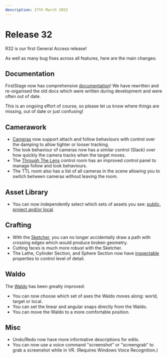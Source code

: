 ```yaml
---
description: 27th March 2023
---
```


# Release 32

R32 is our first General Access release!

As well as many bug fixes across all features, here are the main changes:

## Documentation

FirstStage now has comprehensive [documentation](../)! We have rewritten and re-organised the old docs which were written during development and were often out of date.&#x20;

This is an ongoing effort of course, so please let us know where things are missing, out of date or just confusing!

## Camerawork

* [Cameras](../cameras.md) now support attach and follow behaviours with control over the damping to allow tighter or looser tracking.
* The look behaviour of cameras now has a similar control (Slack) over how quickly the camera tracks when the target moves.&#x20;
* The [Through The Lens](../camerawork/through-the-lens.md) control room has an improved control panel to manage follow and look behaviours.
* The TTL room also has a list of all cameras in the scene allowing you to switch between cameras without leaving the room.

## Asset Library

* You can now independently select which sets of assets you see: [public, project and/or local](../basics/asset-library.md#repository-scope).

## Crafting

* With the [Sketcher](../sketching.md), you can no longer accidentally draw a path with crossing edges which would produce broken geometry.
* Cutting faces is much more robust with the Sketcher.&#x20;
* The Lathe, Cylinder Section, and Sphere Section now have [inspectable](../basics/working-with-things/inspector.md) properties to control level of detail.

## Waldo

The [Waldo](../basics/working-with-things/moving-with-the-waldo.md) has been greatly improved:&#x20;

* You can now choose which set of axes the Waldo moves along: world, target or local.
* You can set the linear and angular snaps directly from the Waldo.
* You can move the Waldo to a more comfortable position.

## Misc

* Undo/Redo now have more informative descriptions for edits.
* You can now use a voice command "screenshot" or "screengrab" to grab a screenshot while in VR. (Requires Windows Voice Recognition.)

